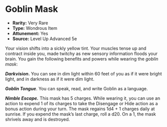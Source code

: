 # Goblin Mask

- **Rarity:** Very Rare
- **Type:** Wondrous Item
- **Attunement:** Yes
- **Source:** Level Up Advanced 5e

Your vision shifts into a sickly yellow tint. Your muscles tense up and contract inside you, made twitchy as new sensory information floods your brain. You gain the following benefits and powers while wearing the _goblin mask_:

**_Darkvision_.** You can see in dim light within 60 feet of you as if it were bright light, and in darkness as if it were dim light.

_**Goblin Tongue**_. You can speak, read, and write Goblin as a language.

_**Nimble Escape.**_ This mask has 5 charges. While wearing it, you can use an action to expend 1 of its charges to take the Disengage or Hide action as a bonus action during your turn. The mask regains 1d4 + 1 charges daily at sunrise. If you expend the mask’s last charge, roll a d20\. On a 1, the mask shrivels away and is destroyed.
